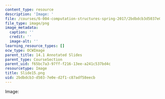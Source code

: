 ```yaml
---
content_type: resource
description: 'Image: '
file: /courses/6-004-computation-structures-spring-2017/2bdbdcb3d5037e0ed2f1c87adf58eecb_Slide15.png
file_type: image/png
image_metadata:
  caption: ''
  credit: ''
  image-alt: ''
learning_resource_types: []
ocw_type: OCWImage
parent_title: 14.1 Annotated Slides
parent_type: CourseSection
parent_uid: f65bc7a3-97ff-f216-13ee-a241c537bd4c
resourcetype: Image
title: Slide15.png
uid: 2bdbdcb3-d503-7e0e-d2f1-c87adf58eecb
---
```

Image: 

